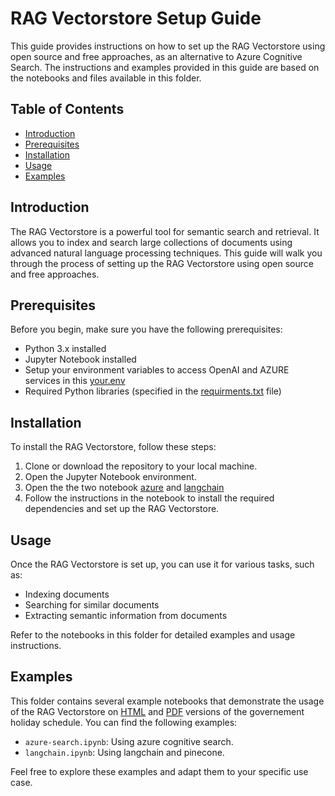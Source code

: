 # RAG Vectorstore Setup Guide

This guide provides instructions on how to set up the RAG Vectorstore using open source and free approaches, as an alternative to Azure Cognitive Search. The instructions and examples provided in this guide are based on the notebooks and files available in this folder.

## Table of Contents

- [Introduction](#introduction)
- [Prerequisites](#prerequisites)
- [Installation](#installation)
- [Usage](#usage)
- [Examples](#examples)

## Introduction

The RAG Vectorstore is a powerful tool for semantic search and retrieval. It allows you to index and search large collections of documents using advanced natural language processing techniques. This guide will walk you through the process of setting up the RAG Vectorstore using open source and free approaches.

## Prerequisites

Before you begin, make sure you have the following prerequisites:

- Python 3.x installed
- Jupyter Notebook installed
- Setup your environment variables to access OpenAI and AZURE services in this [your.env](./your.env)
- Required Python libraries (specified in the [requirments.txt](./requirements.txt) file)

## Installation

To install the RAG Vectorstore, follow these steps:

1. Clone or download the repository to your local machine.
2. Open the Jupyter Notebook environment.
3. Open the the two notebook [azure](./azure-search.ipynb) and [langchain](./langchain.ipynb)
4. Follow the instructions in the notebook to install the required dependencies and set up the RAG Vectorstore.

## Usage

Once the RAG Vectorstore is set up, you can use it for various tasks, such as:

- Indexing documents
- Searching for similar documents
- Extracting semantic information from documents

Refer to the notebooks in this folder for detailed examples and usage instructions.

## Examples

This folder contains several example notebooks that demonstrate the usage of the RAG Vectorstore on [HTML](./test_doc.html) and [PDF](./test_doc.pdf)  versions of the governement holiday schedule. You can find the following examples:

- `azure-search.ipynb`: Using azure cognitive search.
- `langchain.ipynb`: Using langchain and pinecone.

Feel free to explore these examples and adapt them to your specific use case.